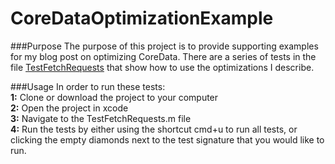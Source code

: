 CoreDataOptimizationExample
===
###Purpose 
The purpose of this project is to provide supporting examples for my blog post on optimizing CoreData. There are a series of tests in the file [TestFetchRequests](https://github.com/zackliston/CoreDataOptimizationExample/blob/master/CoreDataOptimizationExampleTests/TestFetchRequests.m) that show how to use the optimizations I describe. 

###Usage
In order to run these tests:<br>
**1:** Clone or download the project to your computer<br>
**2:** Open the project in xcode<br>
**3:** Navigate to the TestFetchRequests.m file<br>
**4:** Run the tests by either using the shortcut cmd+u to run all tests, or clicking the empty diamonds next to the test signature that you would like to run. <br>
